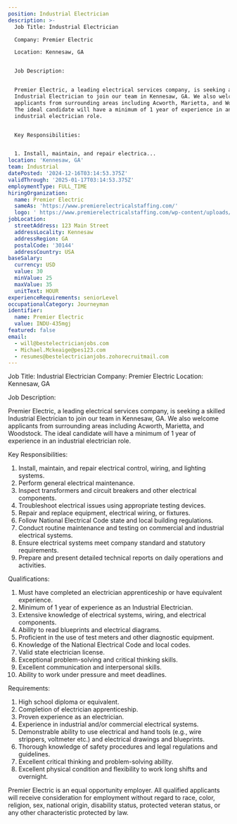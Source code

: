 ```yaml
---
position: Industrial Electrician
description: >-
  Job Title: Industrial Electrician 

  Company: Premier Electric

  Location: Kennesaw, GA 


  Job Description: 


  Premier Electric, a leading electrical services company, is seeking a skilled
  Industrial Electrician to join our team in Kennesaw, GA. We also welcome
  applicants from surrounding areas including Acworth, Marietta, and Woodstock.
  The ideal candidate will have a minimum of 1 year of experience in an
  industrial electrician role. 


  Key Responsibilities:


  1. Install, maintain, and repair electrica...
location: 'Kennesaw, GA'
team: Industrial
datePosted: '2024-12-16T03:14:53.375Z'
validThrough: '2025-01-17T03:14:53.375Z'
employmentType: FULL_TIME
hiringOrganization:
  name: Premier Electric
  sameAs: 'https://www.premierelectricalstaffing.com/'
  logo: ' https://www.premierelectricalstaffing.com/wp-content/uploads/2020/05/Premier-Electrical-Staffing-logo.png'
jobLocation:
  streetAddress: 123 Main Street
  addressLocality: Kennesaw
  addressRegion: GA
  postalCode: '30144'
  addressCountry: USA
baseSalary:
  currency: USD
  value: 30
  minValue: 25
  maxValue: 35
  unitText: HOUR
experienceRequirements: seniorLevel
occupationalCategory: Journeyman
identifier:
  name: Premier Electric
  value: INDU-435mgj
featured: false
email:
  - will@bestelectricianjobs.com
  - Michael.Mckeaige@pes123.com
  - resumes@bestelectricianjobs.zohorecruitmail.com
---
```




Job Title: Industrial Electrician 
Company: Premier Electric
Location: Kennesaw, GA 

Job Description: 

Premier Electric, a leading electrical services company, is seeking a skilled Industrial Electrician to join our team in Kennesaw, GA. We also welcome applicants from surrounding areas including Acworth, Marietta, and Woodstock. The ideal candidate will have a minimum of 1 year of experience in an industrial electrician role. 

Key Responsibilities:

1. Install, maintain, and repair electrical control, wiring, and lighting systems.
2. Perform general electrical maintenance.
3. Inspect transformers and circuit breakers and other electrical components.
4. Troubleshoot electrical issues using appropriate testing devices.
5. Repair and replace equipment, electrical wiring, or fixtures.
6. Follow National Electrical Code state and local building regulations.
7. Conduct routine maintenance and testing on commercial and industrial electrical systems.
8. Ensure electrical systems meet company standard and statutory requirements.
9. Prepare and present detailed technical reports on daily operations and activities.

Qualifications: 

1. Must have completed an electrician apprenticeship or have equivalent experience.
2. Minimum of 1 year of experience as an Industrial Electrician.
3. Extensive knowledge of electrical systems, wiring, and electrical components.
4. Ability to read blueprints and electrical diagrams.
5. Proficient in the use of test meters and other diagnostic equipment.
6. Knowledge of the National Electrical Code and local codes.
7. Valid state electrician license.
8. Exceptional problem-solving and critical thinking skills.
9. Excellent communication and interpersonal skills.
10. Ability to work under pressure and meet deadlines.

Requirements:

1. High school diploma or equivalent.
2. Completion of electrician apprenticeship.
3. Proven experience as an electrician.
4. Experience in industrial and/or commercial electrical systems.
5. Demonstrable ability to use electrical and hand tools (e.g., wire strippers, voltmeter etc.) and electrical drawings and blueprints.
6. Thorough knowledge of safety procedures and legal regulations and guidelines.
7. Excellent critical thinking and problem-solving ability.
8. Excellent physical condition and flexibility to work long shifts and overnight.

Premier Electric is an equal opportunity employer. All qualified applicants will receive consideration for employment without regard to race, color, religion, sex, national origin, disability status, protected veteran status, or any other characteristic protected by law.
